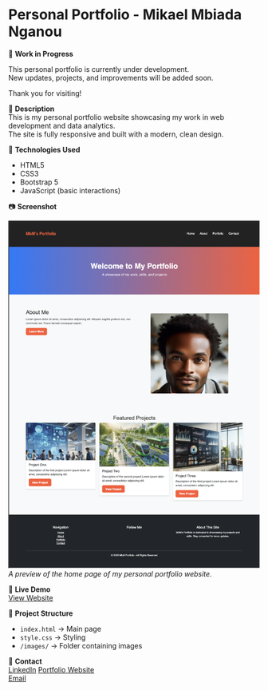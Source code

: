 # Personal Portfolio - Mikael Mbiada Nganou

🚧 **Work in Progress**

This personal portfolio is currently under development.  
New updates, projects, and improvements will be added soon.

Thank you for visiting!

🧾 **Description**  
This is my personal portfolio website showcasing my work in web development and data analytics.  
The site is fully responsive and built with a modern, clean design.

🔧 **Technologies Used**  
- HTML5  
- CSS3  
- Bootstrap 5  
- JavaScript (basic interactions)

📷 **Screenshot**

[![Screenshot Home](https://raw.githubusercontent.com/mikael-10/personal-portfolio/main/assets/img/screenshot-home.png)](https://raw.githubusercontent.com/mikael-10/personal-portfolio/main/assets/img/screenshot-home.png)  
*A preview of the home page of my personal portfolio website.*

🔗 **Live Demo**  
[View Website](https://mikael-10.github.io/personal-portfolio/)

📂 **Project Structure**  
- `index.html` → Main page  
- `style.css` → Styling  
- `/images/` → Folder containing images

📩 **Contact**  
[LinkedIn](https://linkedin.com/in/mikaelmbiada-nganou)
[Portfolio Website](#)  
[Email](mailto:mbiadamikael@email.com)

